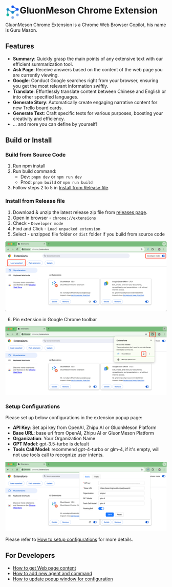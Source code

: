 # <img src="public/icons/gm_logo.png" width="45" align="left"> GluonMeson Chrome Extension

GluonMeson Chrome Extension is a Chrome Web Browser Copilot, his name is Guru Mason.

## Features

* **Summary**: Quickly grasp the main points of any extensive text with our efficient summarization tool.
* **Ask Page**: Receive answers based on the content of the web page you are currently viewing.
* **Google**: Conduct Google searches right from your browser, ensuring you get the most relevant information swiftly.
* **Translate**: Effortlessly translate content between Chinese and English or into other specified languages.
* **Generate Story**: Automatically create engaging narrative content for new Trello board cards.
* **Generate Text**: Craft specific texts for various purposes, boosting your creativity and efficiency.
* ... and more you can define by yourself!

## Build or Install

### Build from Source Code

1. Run npm install
2. Run build command:
    - Dev: `pnpm dev` or `npm run dev`
    - Prod: `pnpm build` or `npm run build`
3. Follow steps 2 to 5 in [Install from Release file](#install-from-release-file).

### Install from Release file
1. Download & unzip the latest release zip file from [releases page](https://github.com/yingrui/gluonmeson-chrome-extension/releases).
2. Open in browser - `chrome://extensions`
3. Check - `Developer mode`
4. Find and Click - `Load unpacked extension`
5. Select - unzipped file folder or `dist` folder if you build from source code

<img src="docs/images/setup_chrome_extension.png"/>

6. Pin extension in Google Chrome toolbar
<img src="docs/images/pin_chrome_extension.png"/>


### Setup Configurations
Please set up below configurations in the extension popup page: 
* **API Key**: Set api key from OpenAI, Zhipu AI or GluonMeson Platform
* **Base URL**: base url from OpenAI, Zhipu AI or GluonMeson Platform
* **Organization**: Your Organization Name
* **GPT Model**: gpt-3.5-turbo is default
* **Tools Call Model**: recommend gpt-4-turbo or glm-4, if it's empty, will not use tools call to recognize user intents.

<img src="docs/images/configure_in_popup_window.png"/>

Please refer to [How to setup configurations](docs/tutorial/how_to_setup_configurations.md) for more details.

## For Developers
* [How to get Web page content](docs/tasking/how_to_get_web_page_content.md)
* [How to add new agent and command](docs/tasking/how_to_add_new_agent_and_command.md)
* [How to update popup window for configuration](docs/tasking/how_to_update_popup_window_for_configuration.md)